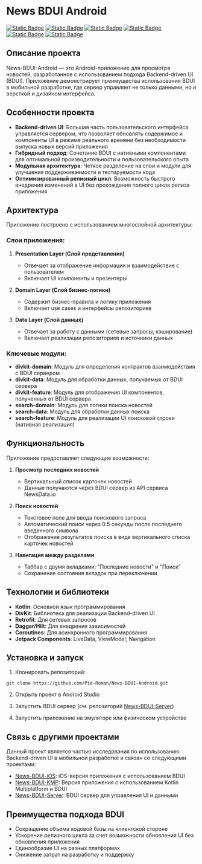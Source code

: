 # News BDUI Android

[![Static Badge](https://img.shields.io/badge/divkit-orange)](https://github.com/divkit/divkit) [![Static Badge](https://img.shields.io/badge/ktor-gray)](https://ktor.io) [![Static Badge](https://img.shields.io/badge/kodein-purple)](https://kodein.net/oss.html) [![Static Badge](https://img.shields.io/badge/glide-blue)](https://github.com/bumptech/glide) [![Static Badge](https://img.shields.io/badge/coroutines-red)](https://kotlinlang.org/docs/coroutines-overview.html) [![Static Badge](https://img.shields.io/badge/android_fragments-green)](https://developer.android.com/guide/fragments)

## Описание проекта

News-BDUI-Android — это Android-приложение для просмотра новостей, разработанное с использованием подхода Backend-driven UI (BDUI). Приложение демонстрирует преимущества использования BDUI в мобильной разработке, где сервер управляет не только данными, но и версткой и дизайном интерфейса.

## Особенности проекта

- **Backend-driven UI**: Большая часть пользовательского интерфейса управляется сервером, что позволяет обновлять содержимое и компоненты UI в режиме реального времени без необходимости выпуска новых версий приложения
- **Гибридный подход**: Сочетание BDUI с нативными компонентами для оптимальной производительности и пользовательского опыта
- **Модульная архитектура**: Четкое разделение на слои и модули для улучшения поддерживаемости и тестируемости кода
- **Оптимизированный релизный цикл**: Возможность быстрого внедрения изменений в UI без прохождения полного цикла релиза приложения

## Архитектура

Приложение построено с использованием многослойной архитектуры:

### Слои приложения:
1. **Presentation Layer (Слой представления)**
   - Отвечает за отображение информации и взаимодействие с пользователем
   - Включает UI компоненты и презентеры

2. **Domain Layer (Слой бизнес-логики)**
   - Содержит бизнес-правила и логику приложения
   - Включает use cases и интерфейсы репозиториев

3. **Data Layer (Слой данных)**
   - Отвечает за работу с данными (сетевые запросы, кэширование)
   - Включает реализации репозиториев и источники данных

### Ключевые модули:
- **divkit-domain**: Модуль для определения контрактов взаимодействия с BDUI сервером
- **divkit-data**: Модуль для обработки данных, получаемых от BDUI сервера
- **divkit-feature**: Модуль для отображения UI компонентов, полученных от BDUI сервера
- **search-domain**: Модуль для логики поиска новостей
- **search-data**: Модуль для обработки данных поиска
- **search-feature**: Модуль для реализации UI поисковой строки (нативная реализация)

## Функциональность

Приложение предоставляет следующие возможности:

1. **Просмотр последних новостей**
   - Вертикальный список карточек новостей
   - Данные получаются через BDUI сервер из API сервиса NewsData.io

2. **Поиск новостей**
   - Текстовое поле для ввода поискового запроса
   - Автоматический поиск через 0.5 секунды после последнего введенного символа
   - Отображение результатов поиска в виде вертикального списка карточек новостей

3. **Навигация между разделами**
   - Таббар с двумя вкладками: "Последние новости" и "Поиск"
   - Сохранение состояния вкладок при переключении

## Технологии и библиотеки

- **Kotlin**: Основной язык программирования
- **DivKit**: Библиотека для реализации Backend-driven UI
- **Retrofit**: Для сетевых запросов
- **Dagger/Hilt**: Для внедрения зависимостей
- **Coroutines**: Для асинхронного программирования
- **Jetpack Components**: LiveData, ViewModel, Navigation

## Установка и запуск

1. Клонировать репозиторий:
```
git clone https://github.com/Pie-Roman/News-BDUI-Android.git
```

2. Открыть проект в Android Studio

3. Запустить BDUI сервер (см. репозиторий [News-BDUI-Server](https://github.com/Pie-Roman/News-BDUI-Server))

4. Запустить приложение на эмуляторе или физическом устройстве

## Связь с другими проектами

Данный проект является частью исследования по использованию Backend-driven UI в мобильной разработке и связан со следующими проектами:

- [News-BDUI-iOS](https://github.com/Pie-Roman/News-BDUI-Ios): iOS-версия приложения с использованием BDUI
- [News-BDUI-KMP](https://github.com/Pie-Roman/News-BDUI-KMP): Версия приложения с использованием Kotlin Multiplatform и BDUI
- [News-BDUI-Server](https://github.com/Pie-Roman/News-BDUI-Server): BDUI сервер для управления UI и данными

## Преимущества подхода BDUI

- Сокращение объема кодовой базы на клиентской стороне
- Ускорение релизного цикла за счет возможности обновления UI без обновления приложения
- Единообразие UI на разных платформах
- Снижение затрат на разработку и поддержку

